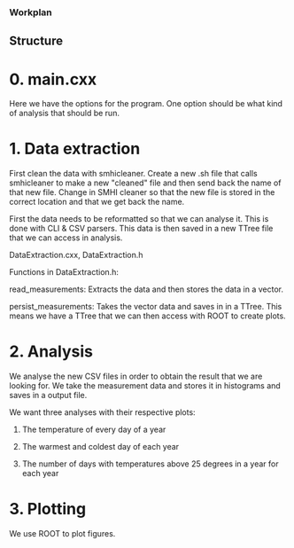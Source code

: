 
### Workplan

## Structure

# 0. main.cxx
Here we have the options for the program. One option should be what kind of analysis that should be run.

# 1. Data extraction

First clean the data with smhicleaner. Create a new .sh file that calls smhicleaner to make a new "cleaned" file and then send back the name of that new file. Change in SMHI cleaner so that the new file is stored in the correct location and that we get back the name.

First the data needs to be reformatted so that we can analyse it. This is done with CLI & CSV parsers. This data is then saved in a new TTree file that we can access in analysis.

DataExtraction.cxx, DataExtraction.h

Functions in DataExtraction.h:

read_measurements:
Extracts the data and then stores the data in a vector.

persist_measurements:
Takes the vector data and saves in in a TTree. This means we have a TTree that we can then access with ROOT to create plots.


# 2. Analysis
We analyse the new CSV files in order to obtain the result that we are looking for. 
We take the measurement data and stores it in histograms and saves in a output file.

We want three analyses with their respective plots:

1. The temperature of every day of a year

2. The warmest and coldest day of each year

3. The number of days with temperatures above 25 degrees in a year for each year

# 3. Plotting
We use ROOT to plot figures.
